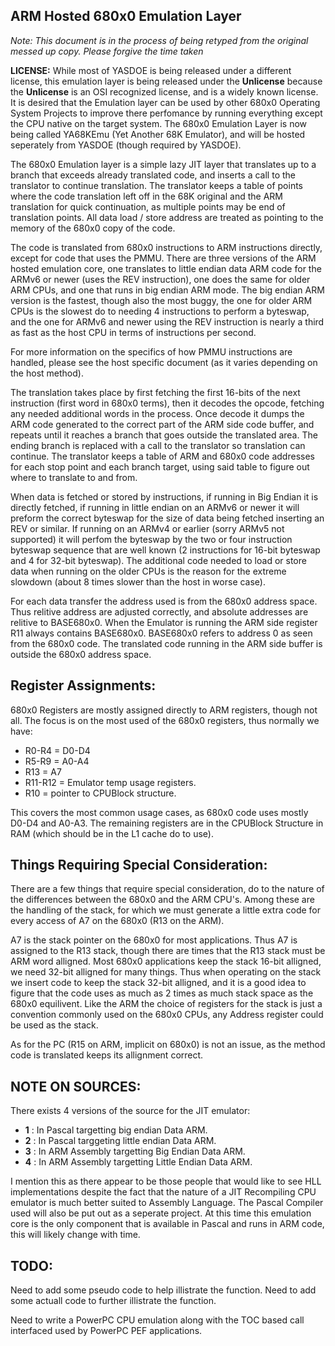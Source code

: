 ## ARM Hosted 680x0 Emulation Layer

_Note: This document is in the process of being retyped from the original messed up copy.  Please forgive the time taken_

**LICENSE:** While most of YASDOE is being released under a different license, this emulation layer is being released under the **Unlicense** because the **Unlicense** is an OSI recognized license, and is a widely known license.  It is desired that the Emulation layer can be used by other 680x0 Operating System Projects to improve there perfomance by running everything except the CPU native on the target system.  The 680x0 Emulation Layer is now being called YA68KEmu (Yet Another 68K Emulator), and will be hosted seperately from YASDOE (though required by YASDOE).

The 680x0 Emulation layer is a simple lazy JIT layer that translates up to a branch that exceeds already translated code, and inserts a call to the translator to continue translation.  The translator keeps a table of points where the code translation left off in the 68K original and the ARM translation for quick continuation, as multiple points may be end of translation points.  All data load / store address are treated as pointing to the memory of the 680x0 copy of the code.

The code is translated from 680x0 instructions to ARM instructions directly, except for code that uses the PMMU.  There are three versions of the ARM hosted emulation core, one translates to little endian data ARM code for the ARMv6 or newer (uses the REV instruction), one does the same for older ARM CPUs, and one that runs in big endian ARM mode.  The big endian ARM version is the fastest, though also the most buggy, the one for older ARM CPUs is the slowest do to needing 4 instructions to perform a byteswap, and the one for ARMv6 and newer using the REV instruction is nearly a third as fast as the host CPU in terms of instructions per second.

For more information on the specifics of how PMMU instructions are handled, please see the host specific document (as it varies depending on the host method).

The translation takes place by first fetching the first 16-bits of the next instruction (first word in 680x0 terms), then it decodes the opcode, fetching any needed additional words in the process.  Once decode it dumps the ARM code generated to the correct part of the ARM side code buffer, and repeats until it reaches a branch that goes outside the translated area.  The ending branch is replaced with a call to the translator so translation can continue.  The translator keeps a table of ARM and 680x0 code addresses for each stop point and each branch target, using said table to figure out where to translate to and from.

When data is fetched or stored by instructions, if running in Big Endian it is directly fetched, if running in little endian on an ARMv6 or newer it will preform the correct byteswap for the size of data being fetched inserting an REV or similar.  If running on an ARMv4 or earlier (sorry ARMv5 not supported) it will perfom the byteswap by the two or four instruction byteswap sequence that are well known (2 instructions for 16-bit byteswap and 4 for 32-bit byteswap).  The additional code needed to load or store data when running on the older CPUs is the reason for the extreme slowdown (about 8 times slower than the host in worse case).

For each data transfer the address used is from the 680x0 address space.  Thus relitive address are adjusted correctly, and absolute addresses are relitive to BASE680x0.  When the Emulator is running the ARM side register R11 always contains BASE680x0.  BASE680x0 refers to address 0 as seen from the 680x0 code.  The translated code running in the ARM side buffer is outside the 680x0 address space.

## Register Assignments:

680x0 Registers are mostly assigned directly to ARM registers, though not all.  The focus is on the most used of the 680x0 registers, thus normally we have:
 
* R0-R4 = D0-D4
* R5-R9 = A0-A4
* R13   = A7
* R11-R12 = Emulator temp usage registers.
* R10   = pointer to CPUBlock structure.

This covers the most common usage cases, as 680x0 code uses mostly D0-D4 and A0-A3.  The remaining registers are in the CPUBlock Structure in RAM (which should be in the L1 cache do to use).

## Things Requiring Special Consideration:

There are a few things that require special consideration, do to the nature of the differences between the 680x0 and the ARM CPU's.  Among these are the handling of the stack, for which we must generate a little extra code for every access of A7 on the 680x0 (R13 on the ARM).

A7 is the stack pointer on the 680x0 for most applications.  Thus A7 is assigned to the R13 stack, though there are times that the R13 stack must be ARM word alligned.  Most 680x0 applications keep the stack 16-bit alligned, we need 32-bit alligned for many things.  Thus when operating on the stack we insert code to keep the stack 32-bit alligned, and it is a good idea to figure that the code uses as much as 2 times as much stack space as the 680x0 equilivent.  Like the ARM the choice of registers for the stack is just a convention commonly used on the 680x0 CPUs, any Address register could be used as the stack.

As for the PC (R15 on ARM, implicit on 680x0) is not an issue, as the method code is translated keeps its allignment correct.

## NOTE ON SOURCES:

There exists 4 versions of the source for the JIT emulator:
* **1** : In Pascal targetting big endian Data ARM.
* **2** : In Pascal targgeting little endian Data ARM.
* **3** : In ARM Assembly targetting Big Endian Data ARM.
* **4** : In ARM Assembly targetting Little Endian Data ARM.

I mention this as there appear to be those people that would like to see HLL implementations despite the fact that the nature of a JIT Recompiling CPU emulator is much better suited to Assembly Language.   The Pascal Compiler used will also be put out as a seperate project.  At this time this emulation core is the only component that is available in Pascal and runs in ARM code, this will likely change with time.

## TODO:

Need to add some pseudo code to help illistrate the function.  Need to add some actuall code to further illistrate the function.

Need to write a PowerPC CPU emulation along with the TOC based call interfaced used by PowerPC PEF applications.
